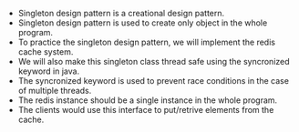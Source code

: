 - Singleton design pattern is a creational design pattern. 
- Singleton design pattern is used to create only object in the whole program.
- To practice the singleton design pattern, we will implement the redis cache system.
- We will also make this singleton class thread safe using the syncronized keyword in java.
- The syncronized keyword is used to prevent race conditions in the case of multiple threads.
- The redis instance should be a single instance in the whole program.
- The clients would use this interface to put/retrive elements from the cache.